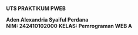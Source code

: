 **UTS PRAKTIKUM PWEB**

**Aden Alexandria Syaiful Perdana**  
**NIM: 242410102000**
**KELAS: Pemrograman WEB A**
